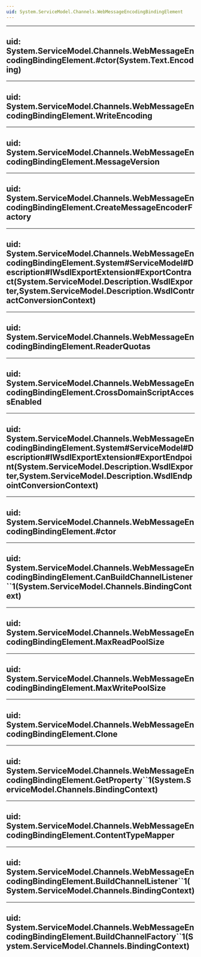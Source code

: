 ```yaml
---
uid: System.ServiceModel.Channels.WebMessageEncodingBindingElement
---
```


---
uid: System.ServiceModel.Channels.WebMessageEncodingBindingElement.#ctor(System.Text.Encoding)
---

---
uid: System.ServiceModel.Channels.WebMessageEncodingBindingElement.WriteEncoding
---

---
uid: System.ServiceModel.Channels.WebMessageEncodingBindingElement.MessageVersion
---

---
uid: System.ServiceModel.Channels.WebMessageEncodingBindingElement.CreateMessageEncoderFactory
---

---
uid: System.ServiceModel.Channels.WebMessageEncodingBindingElement.System#ServiceModel#Description#IWsdlExportExtension#ExportContract(System.ServiceModel.Description.WsdlExporter,System.ServiceModel.Description.WsdlContractConversionContext)
---

---
uid: System.ServiceModel.Channels.WebMessageEncodingBindingElement.ReaderQuotas
---

---
uid: System.ServiceModel.Channels.WebMessageEncodingBindingElement.CrossDomainScriptAccessEnabled
---

---
uid: System.ServiceModel.Channels.WebMessageEncodingBindingElement.System#ServiceModel#Description#IWsdlExportExtension#ExportEndpoint(System.ServiceModel.Description.WsdlExporter,System.ServiceModel.Description.WsdlEndpointConversionContext)
---

---
uid: System.ServiceModel.Channels.WebMessageEncodingBindingElement.#ctor
---

---
uid: System.ServiceModel.Channels.WebMessageEncodingBindingElement.CanBuildChannelListener``1(System.ServiceModel.Channels.BindingContext)
---

---
uid: System.ServiceModel.Channels.WebMessageEncodingBindingElement.MaxReadPoolSize
---

---
uid: System.ServiceModel.Channels.WebMessageEncodingBindingElement.MaxWritePoolSize
---

---
uid: System.ServiceModel.Channels.WebMessageEncodingBindingElement.Clone
---

---
uid: System.ServiceModel.Channels.WebMessageEncodingBindingElement.GetProperty``1(System.ServiceModel.Channels.BindingContext)
---

---
uid: System.ServiceModel.Channels.WebMessageEncodingBindingElement.ContentTypeMapper
---

---
uid: System.ServiceModel.Channels.WebMessageEncodingBindingElement.BuildChannelListener``1(System.ServiceModel.Channels.BindingContext)
---

---
uid: System.ServiceModel.Channels.WebMessageEncodingBindingElement.BuildChannelFactory``1(System.ServiceModel.Channels.BindingContext)
---
